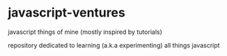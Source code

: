# javascript-ventures
javascript things of mine (mostly inspired by tutorials) 

repository dedicated to learning (a.k.a experimenting) all things javascript
